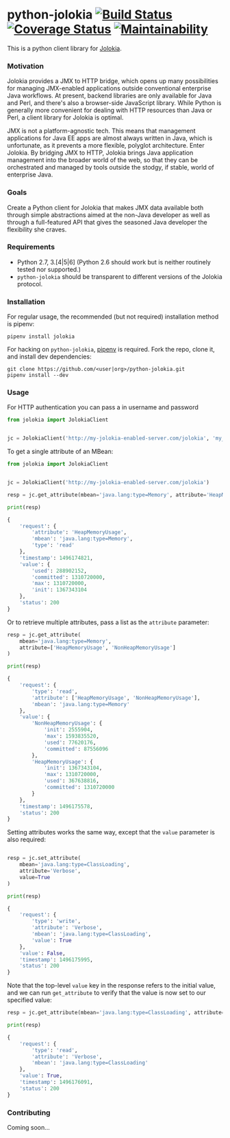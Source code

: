 # python-jolokia [![Build Status](https://travis-ci.org/wbrefvem/python-jolokia.svg?branch=master)](https://travis-ci.org/wbrefvem/python-jolokia)  [![Coverage Status](https://coveralls.io/repos/github/wbrefvem/python-jolokia/badge.svg?branch=master)](https://coveralls.io/github/wbrefvem/python-jolokia?branch=master) [![Maintainability](https://api.codeclimate.com/v1/badges/7922b69c7f2b37a88fe3/maintainability)](https://codeclimate.com/github/wbrefvem/python-jolokia/maintainability)
This is a python client library for [Jolokia](https://jolokia.org/).

### Motivation
Jolokia provides a JMX to HTTP bridge, which opens up many possibilities for managing JMX-enabled applications outside conventional enterprise Java workflows. At present, backend libraries are only available for Java and Perl, and there's also a browser-side JavaScript library. While Python is generally more convenient for dealing with HTTP resources than Java or Perl, a client library for Jolokia is optimal.

JMX is not a platform-agnostic tech. This means that management applications for Java EE apps are almost always written in Java, which is unfortunate, as it prevents a more flexible, polyglot architecture. Enter Jolokia. By bridging JMX to HTTP, Jolokia brings Java application management into the broader world of the web, so that they can be orchestrated and managed by tools outside the stodgy, if stable, world of enterprise Java.

### Goals
Create a Python client for Jolokia that makes JMX data available both through simple abstractions aimed at the non-Java developer as well as through a full-featured API that gives the seasoned Java developer the flexibility she craves.

### Requirements

* Python 2.7, 3.[4|5|6] (Python 2.6 should work but is neither routinely tested nor supported.)
* `python-jolokia` should be transparent to different versions of the Jolokia protocol.

### Installation
For regular usage, the recommended (but not required) installation method is pipenv:

```
pipenv install jolokia
```

For hacking on `python-jolokia`, [pipenv](https://docs.pipenv.org/) is required. Fork the repo, clone it, and install dev dependencies:

```
git clone https://github.com/<user|org>/python-jolokia.git
pipenv install --dev
```

### Usage

For HTTP authentication you can pass a in username and password

```python
from jolokia import JolokiaClient


jc = JolokiaClient('http://my-jolokia-enabled-server.com/jolokia', 'my_login', 'my_password')
``` 

To get a single attribute of an MBean:

```python
from jolokia import JolokiaClient


jc = JolokiaClient('http://my-jolokia-enabled-server.com/jolokia')

resp = jc.get_attribute(mbean='java.lang:type=Memory', attribute='HeapMemoryUsage')

print(resp)

{
    'request': {
        'attribute': 'HeapMemoryUsage', 
        'mbean': 'java.lang:type=Memory', 
        'type': 'read'
    }, 
    'timestamp': 1496174821, 
    'value': {
        'used': 288902152, 
        'committed': 1310720000, 
        'max': 1310720000, 
        'init': 1367343104
    }, 
    'status': 200
}

```

Or to retrieve multiple attributes, pass a list as the ```attribute``` parameter:

```python
resp = jc.get_attribute(
    mbean='java.lang:type=Memory', 
    attribute=['HeapMemoryUsage', 'NonHeapMemoryUsage']
)

print(resp)

{
    'request': {
        'type': 'read', 
        'attribute': ['HeapMemoryUsage', 'NonHeapMemoryUsage'], 
        'mbean': 'java.lang:type=Memory'
    }, 
    'value': {
        'NonHeapMemoryUsage': {
            'init': 2555904, 
            'max': 1593835520, 
            'used': 77620176, 
            'committed': 87556096
        }, 
        'HeapMemoryUsage': {
            'init': 1367343104, 
            'max': 1310720000, 
            'used': 367638816, 
            'committed': 1310720000
        }
    }, 
    'timestamp': 1496175578, 
    'status': 200
}
```

Setting attributes works the same way, except that the ```value``` parameter is also required:

```python

resp = jc.set_attribute(
    mbean='java.lang:type=ClassLoading',
    attribute='Verbose',
    value=True
)

print(resp)

{
    'request': {
        'type': 'write', 
        'attribute': 'Verbose', 
        'mbean': 'java.lang:type=ClassLoading', 
        'value': True
    }, 
    'value': False, 
    'timestamp': 1496175995, 
    'status': 200
}

```

Note that the top-level ```value``` key in the response refers to the initial value, and we can run ```get_attribute``` to verify that the value is now set to our specified value:

```python
resp = jc.get_attribute(mbean='java.lang:type=ClassLoading', attribute='Verbose')

print(resp)

{
    'request': {
        'type': 'read', 
        'attribute': 'Verbose', 
        'mbean': 'java.lang:type=ClassLoading'
    }, 
    'value': True, 
    'timestamp': 1496176091, 
    'status': 200
}
``` 

### Contributing
Coming soon...